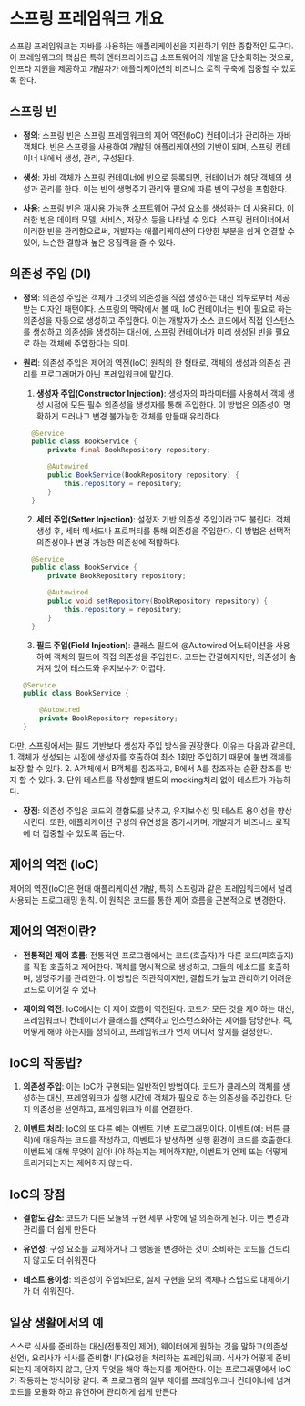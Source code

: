 # 스프링 프레임워크 개요

스프링 프레임워크는 자바를 사용하는 애플리케이션을 지원하기 위한 종합적인 도구다. 이 프레임워크의 핵심은 특히 엔터프라이즈급 소프트웨어의 개발을 단순화하는 것으로, 인프라 지원을 제공하고 개발자가 애플리케이션의 비즈니스 로직 구축에 집중할 수 있도록 한다.

## 스프링 빈

- **정의**: 스프링 빈은 스프링 프레임워크의 제어 역전(IoC) 컨테이너가 관리하는 자바 객체다. 빈은 스프링을 사용하여 개발된 애플리케이션의 기반이 되며, 스프링 컨테이너 내에서 생성, 관리, 구성된다.

- **생성**: 자바 객체가 스프링 컨테이너에 빈으로 등록되면, 컨테이너가 해당 객체의 생성과 관리를 한다. 이는 빈의 생명주기 관리와 필요에 따른 빈의 구성을 포함한다.

- **사용**: 스프링 빈은 재사용 가능한 소프트웨어 구성 요소를 생성하는 데 사용된다. 이러한 빈은 데이터 모델, 서비스, 저장소 등을 나타낼 수 있다. 스프링 컨테이너에서 이러한 빈을 관리함으로써, 개발자는 애플리케이션의 다양한 부분을 쉽게 연결할 수 있어, 느슨한 결합과 높은 응집력을 줄 수 있다.

## 의존성 주입 (DI)

- **정의**: 의존성 주입은 객체가 그것의 의존성을 직접 생성하는 대신 외부로부터 제공받는 디자인 패턴이다. 스프링의 맥락에서 볼 때, IoC 컨테이너는 빈이 필요로 하는 의존성을 자동으로 생성하고 주입한다. 이는 개발자가 소스 코드에서 직접 인스턴스를 생성하고 의존성을 생성하는 대신에, 스프링 컨테이너가 미리 생성된 빈을 필요로 하는 객체에 주입한다는 의미.

- **원리**: 의존성 주입은 제어의 역전(IoC) 원칙의 한 형태로, 객체의 생성과 의존성 관리를 프로그래머가 아닌 프레임워크에 맡긴다.

  1. **생성자 주입(Constructor Injection)**: 생성자의 파라미터를 사용해서 객체 생성 시점에 모든 필수 의존성을 생성자를 통해 주입한다. 이 방법은 의존성이 명확하게 드러나고 변경 불가능한 객체를 만들때 유리하다.

  ```java
    @Service
    public class BookService {
        private final BookRepository repository;

        @Autowired
        public BookService(BookRepository repository) {
            this.repository = repository;
        }
    }
  ```

  2. **세터 주입(Setter Injection)**: 설정자 기반 의존성 주입이라고도 불린다. 객체 생성 후, 세터 메서드나 프로퍼티를 통해 의존성을 주입한다. 이 방법은 선택적 의존성이나 변경 가능한 의존성에 적합하다.

  ```java
    @Service
    public class BookService {
        private BookRepository repository;

        @Autowired
        public void setRepository(BookRepository repository) {
            this.repository = repository;
        }
    }
  ```

  3. **필드 주입(Field Injection)**: 클래스 필드에 @Autowired 어노테이션을 사용하여 객체의 필드에 직접 의존성을 주입한다. 코드는 간결해지지만, 의존성이 숨겨져 있어 테스트와 유지보수가 어렵다.

  ```java
  @Service
  public class BookService {

      @Autowired
      private BookRepository repository;
  }
  ```

다만, 스프링에서는 필드 기반보다 생성자 주입 방식을 권장한다. 이유는 다음과 같은데, 1. 객체가 생성되는 시점에 생성자를 호출하여 최소 1회만 주입하기 때문에 불변 객체를 보장 할 수 있다. 2. A객체에서 B객체를 참조하고, B에서 A를 참조하는 순환 참조를 방지 할 수 있다. 3. 단위 테스트를 작성할때 별도의 mocking처리 없이 테스트가 가능하다.

- **장점**: 의존성 주입은 코드의 결합도를 낮추고, 유지보수성 및 테스트 용이성을 향상시킨다. 또한, 애플리케이션 구성의 유연성을 증가시키며, 개발자가 비즈니스 로직에 더 집중할 수 있도록 돕는다.

## 제어의 역전 (IoC)

제어의 역전(IoC)은 현대 애플리케이션 개발, 특히 스프링과 같은 프레임워크에서 널리 사용되는 프로그래밍 원칙. 이 원칙은 코드를 통한 제어 흐름을 근본적으로 변경한다.

## 제어의 역전이란?

- **전통적인 제어 흐름**: 전통적인 프로그램에서는 코드(호출자)가 다른 코드(피호출자)를 직접 호출하고 제어한다. 객체를 명시적으로 생성하고, 그들의 메소드를 호출하며, 생명주기를 관리한다. 이 방법은 직관적이지만, 결합도가 높고 관리하기 어려운 코드로 이어질 수 있다.

- **제어의 역전**: IoC에서는 이 제어 흐름이 역전된다. 코드가 모든 것을 제어하는 대신, 프레임워크나 컨테이너가 클래스를 선택하고 인스턴스화하는 제어를 담당한다. 즉, 어떻게 해야 하는지를 정의하고, 프레임워크가 언제 어디서 할지를 결정한다.

## IoC의 작동법?

1. **의존성 주입**: 이는 IoC가 구현되는 일반적인 방법이다. 코드가 클래스의 객체를 생성하는 대신, 프레임워크가 실행 시간에 객체가 필요로 하는 의존성을 주입한다. 단지 의존성을 선언하고, 프레임워크가 이를 연결한다.

2. **이벤트 처리**: IoC의 또 다른 예는 이벤트 기반 프로그래밍이다. 이벤트(예: 버튼 클릭)에 대응하는 코드를 작성하고, 이벤트가 발생하면 실행 환경이 코드를 호출한다. 이벤트에 대해 무엇이 일어나야 하는지는 제어하지만, 이벤트가 언제 또는 어떻게 트리거되는지는 제어하지 않는다.

## IoC의 장점

- **결합도 감소**: 코드가 다른 모듈의 구현 세부 사항에 덜 의존하게 된다. 이는 변경과 관리를 더 쉽게 만든다.

- **유연성**: 구성 요소를 교체하거나 그 행동을 변경하는 것이 소비하는 코드를 건드리지 않고도 더 쉬워진다.

- **테스트 용이성**: 의존성이 주입되므로, 실제 구현을 모의 객체나 스텁으로 대체하기가 더 쉬워진다.

## 일상 생활에서의 예

스스로 식사를 준비하는 대신(전통적인 제어), 웨이터에게 원하는 것을 말하고(의존성 선언), 요리사가 식사를 준비합니다(요청을 처리하는 프레임워크). 식사가 어떻게 준비되는지 제어하지 않고, 단지 무엇을 해야 하는지를 제어한다. 이는 프로그래밍에서 IoC가 작동하는 방식이랑 같다. 즉 프로그램의 일부 제어를 프레임워크나 컨테이너에 넘겨 코드를 모듈화 하고 유연하며 관리하게 쉽게 만든다.
